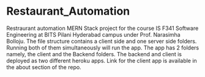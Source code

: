 # Restaurant_Automation
Restraurant automation MERN Stack project for the course IS F341 Software Engineering at BITS Pilani Hyderabad campus under Prof. Narasimha Bolloju.
The file structure contains a client side and one server side folders. Running both of them simultaneously will run the app.
The app has 2 folders namely, the client and the Backend folders. The backend and client is deployed as two different heroku apps. Link for the client app is available in the about section of the repo. 

